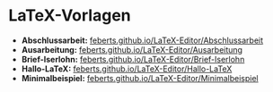 # LaTeX-Vorlagen

* **Abschlussarbeit:** [feberts.github.io/LaTeX-Editor/Abschlussarbeit](http://feberts.github.io/LaTeX-Editor/Abschlussarbeit)
* **Ausarbeitung:** [feberts.github.io/LaTeX-Editor/Ausarbeitung](http://feberts.github.io/LaTeX-Editor/Ausarbeitung)
* **Brief-Iserlohn:** [feberts.github.io/LaTeX-Editor/Brief-Iserlohn](http://feberts.github.io/LaTeX-Editor/Brief-Iserlohn)
* **Hallo-LaTeX:** [feberts.github.io/LaTeX-Editor/Hallo-LaTeX](http://feberts.github.io/LaTeX-Editor/Hallo-LaTeX)
* **Minimalbeispiel:** [feberts.github.io/LaTeX-Editor/Minimalbeispiel](http://feberts.github.io/LaTeX-Editor/Minimalbeispiel)
